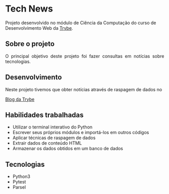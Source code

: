 # Tech News

Projeto desenvolvido no módulo de Ciência da Computação do curso de Desenvolvimento Web da [Trybe](https://www.betrybe.com/).

## Sobre o projeto

<div align="justify">

O principal objetivo deste projeto foi fazer consultas em notícias sobre tecnologias.

</div>

## Desenvolvimento 

<div align="justify">
Neste projeto tivemos que obter notícias através de raspagem de dados no

[Blog da Trybe](https://blog.betrybe.com/)
</div>

## Habilidades trabalhadas

* Utilizar o terminal interativo do Python
* Escrever seus próprios módulos e importá-los em outros códigos
* Aplicar técnicas de raspagem de dados
* Extrair dados de conteúdo HTML
* Armazenar os dados obtidos em um banco de dados

## Tecnologias

* Python3
* Pytest
* Parsel

